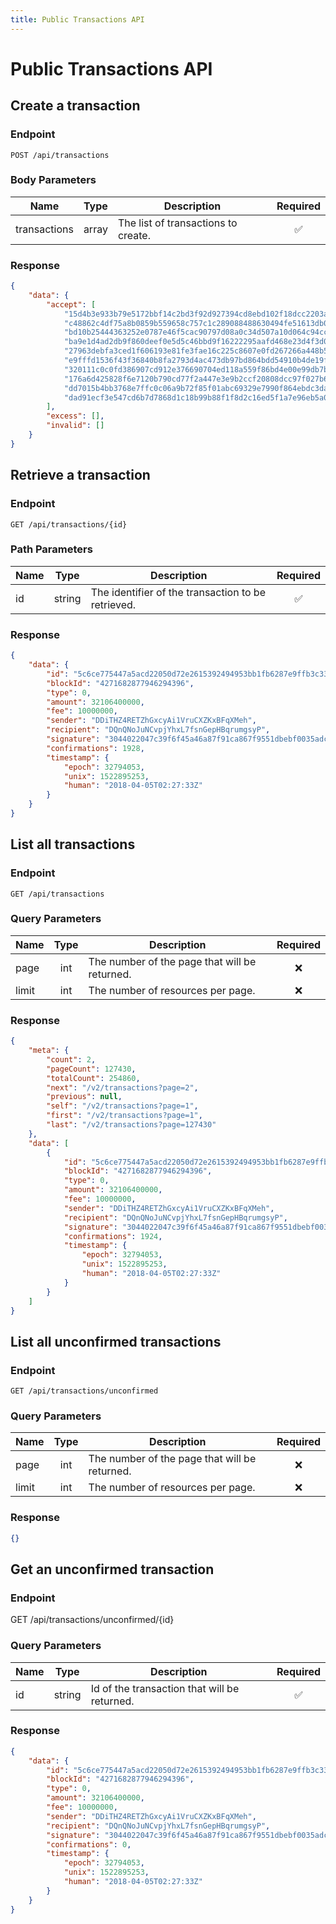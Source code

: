 ```yaml
---
title: Public Transactions API
---
```


# Public Transactions API

## Create a transaction

### Endpoint

```
POST /api/transactions
```

### Body Parameters

| Name         | Type  | Description                         | Required           |
|--------------|:-----:|-------------------------------------|:------------------:|
| transactions | array | The list of transactions to create. | :white_check_mark: |

### Response

```json
{
    "data": {
        "accept": [
            "15d4b3e933b79e5172bbf14c2bd3f92d927394cd8ebd102f18dcc2203af363ca",
            "c48862c4df75a8b0859b559658c757c1c289088488630494fe51613db0747e57",
            "bd10b25444363252e0787e46f5cac90797d08a0c34d507a10d064c94cccf6226",
            "ba9e1d4ad2db9f860deef0e5d5c46bbd9f16222295aafd468e23d4f3d04cfbb8",
            "27963debfa3ced1f606193e81fe3fae16c225c8607e0fd267266a448b5f38520",
            "e9fffd1536f43f36840b8fa2793d4ac473db97bd864bdd54910b4de19fd954db",
            "320111c0c0fd386907cd912e376690704ed118a559f86bd4e00e99db7b7ffc10",
            "176a6d425828f6e7120b790cd77f2a447e3e9b2ccf20808dcc97f027b6dd0eba",
            "dd7015b4bb3768e7ffc0c06a9b72f85f01abc69329e7990f864ebdc3daa1f9e3",
            "dad91ecf3e547cd6b7d7868d1c18b99b88f1f8d2c16ed5f1a7e96eb5a0010c0d"
        ],
        "excess": [],
        "invalid": []
    }
}
```

## Retrieve a transaction

### Endpoint

```
GET /api/transactions/{id}
```

### Path Parameters

| Name | Type   | Description                                        | Required           |
|------|:------:|----------------------------------------------------|:------------------:|
| id   | string | The identifier of the transaction to be retrieved. | :white_check_mark: |

### Response

```json
{
    "data": {
        "id": "5c6ce775447a5acd22050d72e2615392494953bb1fb6287e9ffb3c33eaeb79aa",
        "blockId": "4271682877946294396",
        "type": 0,
        "amount": 32106400000,
        "fee": 10000000,
        "sender": "DDiTHZ4RETZhGxcyAi1VruCXZKxBFqXMeh",
        "recipient": "DQnQNoJuNCvpjYhxL7fsnGepHBqrumgsyP",
        "signature": "3044022047c39f6f45a46a87f91ca867f9551dbebf0035adcfcbdc1370222c7a1517fc0002206fb5ecc10460e0352a8b626a508e2fcc76e39e490b0a2581dd772ebc8079696e",
        "confirmations": 1928,
        "timestamp": {
            "epoch": 32794053,
            "unix": 1522895253,
            "human": "2018-04-05T02:27:33Z"
        }
    }
}
```
## List all transactions

### Endpoint

```
GET /api/transactions
```

### Query Parameters

| Name  | Type | Description                                   | Required |
|-------|:----:|-----------------------------------------------|:--------:|
| page  | int  | The number of the page that will be returned. | :x:      |
| limit | int  | The number of resources per page.             | :x:      |

### Response

```json
{
    "meta": {
        "count": 2,
        "pageCount": 127430,
        "totalCount": 254860,
        "next": "/v2/transactions?page=2",
        "previous": null,
        "self": "/v2/transactions?page=1",
        "first": "/v2/transactions?page=1",
        "last": "/v2/transactions?page=127430"
    },
    "data": [
        {
            "id": "5c6ce775447a5acd22050d72e2615392494953bb1fb6287e9ffb3c33eaeb79aa",
            "blockId": "4271682877946294396",
            "type": 0,
            "amount": 32106400000,
            "fee": 10000000,
            "sender": "DDiTHZ4RETZhGxcyAi1VruCXZKxBFqXMeh",
            "recipient": "DQnQNoJuNCvpjYhxL7fsnGepHBqrumgsyP",
            "signature": "3044022047c39f6f45a46a87f91ca867f9551dbebf0035adcfcbdc1370222c7a1517fc0002206fb5ecc10460e0352a8b626a508e2fcc76e39e490b0a2581dd772ebc8079696e",
            "confirmations": 1924,
            "timestamp": {
                "epoch": 32794053,
                "unix": 1522895253,
                "human": "2018-04-05T02:27:33Z"
            }
        }
    ]
}
```

## List all unconfirmed transactions

### Endpoint

```
GET /api/transactions/unconfirmed
```

### Query Parameters

| Name  | Type | Description                                   | Required |
|-------|:----:|-----------------------------------------------|:--------:|
| page  | int  | The number of the page that will be returned. | :x:      |
| limit | int  | The number of resources per page.             | :x:      |

### Response

```json
{}
```

## Get an unconfirmed transaction

### Endpoint

GET /api/transactions/unconfirmed/{id}

### Query Parameters

| Name  | Type   | Description                                   | Required                |
|-------|:------:|-----------------------------------------------|:-----------------------:|
| id    | string | Id of the transaction that will be returned.  | :white_check_mark:      |

### Response

```json
{
    "data": {
        "id": "5c6ce775447a5acd22050d72e2615392494953bb1fb6287e9ffb3c33eaeb79aa",
        "blockId": "4271682877946294396",
        "type": 0,
        "amount": 32106400000,
        "fee": 10000000,
        "sender": "DDiTHZ4RETZhGxcyAi1VruCXZKxBFqXMeh",
        "recipient": "DQnQNoJuNCvpjYhxL7fsnGepHBqrumgsyP",
        "signature": "3044022047c39f6f45a46a87f91ca867f9551dbebf0035adcfcbdc1370222c7a1517fc0002206fb5ecc10460e0352a8b626a508e2fcc76e39e490b0a2581dd772ebc8079696e",
        "confirmations": 0,
        "timestamp": {
            "epoch": 32794053,
            "unix": 1522895253,
            "human": "2018-04-05T02:27:33Z"
        }
    }
}
```

